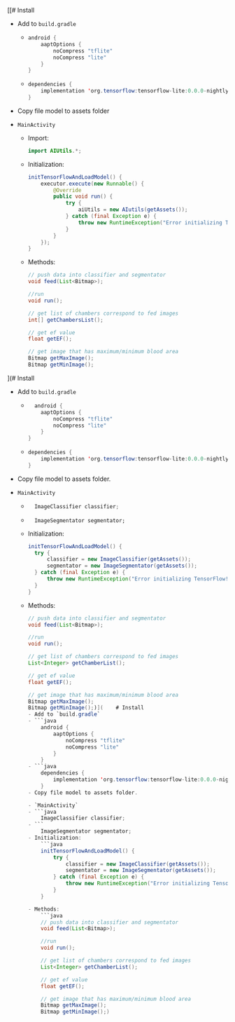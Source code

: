 [[# Install
- Add to `build.gradle`
  - ```java 
  	android {
    	aaptOptions {
        	noCompress "tflite"
        	noCompress "lite"
    	}
	}
  - ```java
	dependencies {
    	implementation 'org.tensorflow:tensorflow-lite:0.0.0-nightly'
	}
- Copy file model to assets folder
  
- `MainActivity`
  - Import:
  	```java 
	import AIUtils.*;
  - Initialization:
  	```java
  	initTensorFlowAndLoadModel() {
		executor.execute(new Runnable() {
			@Override
			public void run() {
				try {
					aiUtils = new AIutils(getAssets());
				} catch (final Exception e) {
					throw new RuntimeException("Error initializing TensorFlow!", e);
				}
			}
		});
	}

  - Methods:
	```java
	// push data into classifier and segmentator
	void feed(List<Bitmap>);

	//run
	void run();

	// get list of chambers correspond to fed images
	int[] getChambersList();

	// get ef value
	float getEF();

	// get image that has maximum/minimum blood area
	Bitmap getMaxImage();
	Bitmap getMinImage();

](# Install
- Add to `build.gradle`
  - ```java 
	  android {
		aaptOptions {
			noCompress "tflite"
			noCompress "lite"
		}
	}
  - ```java
	dependencies {
		implementation 'org.tensorflow:tensorflow-lite:0.0.0-nightly'
	}
- Copy file model to assets folder.
  
- `MainActivity`
  - ```java 
	  ImageClassifier classifier;
  - ```
	  ImageSegmentator segmentator;
  - Initialization:
	  ```java
	  initTensorFlowAndLoadModel() {
		try {
			classifier = new ImageClassifier(getAssets());
			segmentator = new ImageSegmentator(getAssets());
		} catch (final Exception e) {
			throw new RuntimeException("Error initializing TensorFlow!", e);
		}
	}

  - Methods:
	```java
	// push data into classifier and segmentator
	void feed(List<Bitmap>);

	//run
	void run();

	// get list of chambers correspond to fed images
	List<Integer> getChamberList();

	// get ef value
	float getEF();

	// get image that has maximum/minimum blood area
	Bitmap getMaxImage();
	Bitmap getMinImage();)](	# Install
	- Add to `build.gradle`
	- ```java 
		android {
			aaptOptions {
				noCompress "tflite"
				noCompress "lite"
			}
		}
	- ```java
		dependencies {
			implementation 'org.tensorflow:tensorflow-lite:0.0.0-nightly'
		}
	- Copy file model to assets folder.
	
	- `MainActivity`
	- ```java 
		ImageClassifier classifier;
	- ```
		ImageSegmentator segmentator;
	- Initialization:
		```java
		initTensorFlowAndLoadModel() {
			try {
				classifier = new ImageClassifier(getAssets());
				segmentator = new ImageSegmentator(getAssets());
			} catch (final Exception e) {
				throw new RuntimeException("Error initializing TensorFlow!", e);
			}
		}

	- Methods:
		```java
		// push data into classifier and segmentator
		void feed(List<Bitmap>);

		//run
		void run();

		// get list of chambers correspond to fed images
		List<Integer> getChamberList();

		// get ef value
		float getEF();

		// get image that has maximum/minimum blood area
		Bitmap getMaxImage();
		Bitmap getMinImage();)